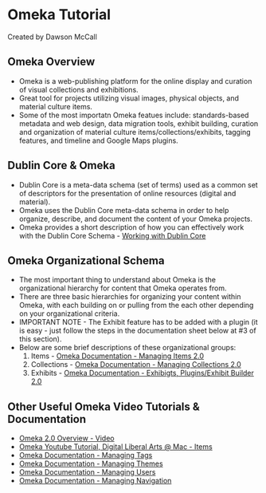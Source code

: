 # Omeka Tutorial
Created by Dawson McCall

## Omeka Overview
* Omeka is a web-publishing platform for the online display and curation of visual collections and exhibitions.
* Great tool for projects utilizing visual images, physical objects, and material culture items.
* Some of the most importatn Omeka featues include: standards-based metadata and web design, data migration tools, exhibit building, curation and organization of material culture items/collections/exhibits, tagging features, and timeline and Google Maps plugins.

## Dublin Core & Omeka 
* Dublin Core is a meta-data schema (set of terms) used as a common set of descriptors for the presentation of online resources (digital and material).
* Omeka uses the Dublin Core meta-data schema in order to help organize, describe, and document the content of your Omeka projects.
* Omeka provides a short description of how you can effectively work with the Dublin Core Schema - [Working with Dublin Core](http://omeka.org/codex/Working_with_Dublin_Core)

## Omeka Organizational Schema
* The most important thing to understand about Omeka is the organizational hierarchy for content that Omeka operates from.
* There are three basic hierarchies for organizing your content within Omeka, with each building on or pulling from the each other depending on your organizational criteria.
* IMPORTANT NOTE - The Exhibit feature has to be added with a plugin (it is easy - just follow the steps in the documentation sheet below at #3 of this section).
* Below are some brief descriptions of these organizational groups:
  1. Items - [Omeka Documentation - Managing Items 2.0](http://omeka.org/codex/Managing_Items_2.0)
  2. Collections - [Omeka Documentation - Managing Collections 2.0](http://omeka.org/codex/Managing_Collections_2.0)
  3. Exhibits - [Omeka Documentation - Exhibigts, Plugins/Exhibit Builder 2.0](http://omeka.org/codex/Plugins/ExhibitBuilder_2.0)

## Other Useful Omeka Video Tutorials & Documentation
- [Omeka 2.0 Overview - Video](https://vimeo.com/55973380)
- [Omeka Youtube Tutorial, Digital Liberal Arts @ Mac - Items](https://www.youtube.com/watch?v=R9DlnSIYdCU)
- [Omeka Documentation - Managing Tags](http://omeka.org/codex/Managing_Tags_2.0)
- [Omeka Documentation - Managing Themes](http://omeka.org/codex/Managing_Themes_2.0)
- [Omeka Documentation - Managing Users](http://omeka.org/codex/Managing_Users_2.0)
- [Omeka Documentation - Managing Navigation](http://omeka.org/codex/Managing_Navigation_2.0)
